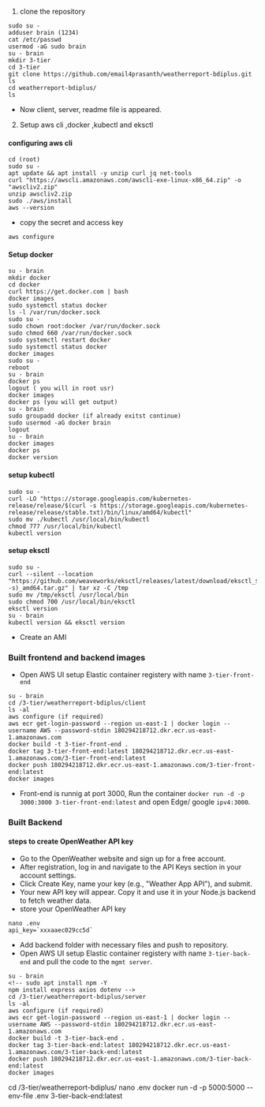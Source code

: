 1. clone the repository
```
sudo su - 
adduser brain (1234)
cat /etc/passwd
usermod -aG sudo brain
su - brain
mkdir 3-tier    
cd 3-tier
git clone https://github.com/email4prasanth/weatherreport-bdiplus.git
ls
cd weatherreport-bdiplus/
ls
```
- Now client, server, readme file is appeared.
2. Setup aws cli ,docker ,kubectl and eksctl
#### configuring aws cli
```
cd (root)
sudo su -
apt update && apt install -y unzip curl jq net-tools
curl "https://awscli.amazonaws.com/awscli-exe-linux-x86_64.zip" -o "awscliv2.zip"
unzip awscliv2.zip
sudo ./aws/install
aws --version
```
- copy the secret and access key
```
aws configure
```
#### Setup docker
```
su - brain
mkdir docker
cd docker
curl https://get.docker.com | bash
docker images
sudo systemctl status docker
ls -l /var/run/docker.sock
sudo su -
sudo chown root:docker /var/run/docker.sock
sudo chmod 660 /var/run/docker.sock
sudo systemctl restart docker
sudo systemctl status docker
docker images
sudo su -
reboot
su - brain
docker ps
logout ( you will in root usr)
docker images
docker ps (you will get output)
su - brain
sudo groupadd docker (if already exitst continue)
sudo usermod -aG docker brain
logout
su - brain
docker images
docker ps
docker version
```
#### setup kubectl
```
sudo su -
curl -LO "https://storage.googleapis.com/kubernetes-release/release/$(curl -s https://storage.googleapis.com/kubernetes-release/release/stable.txt)/bin/linux/amd64/kubectl"
sudo mv ./kubectl /usr/local/bin/kubectl
chmod 777 /usr/local/bin/kubectl
kubectl version 
```
#### setup eksctl
```
sudo su -
curl --silent --location "https://github.com/weaveworks/eksctl/releases/latest/download/eksctl_$(uname -s)_amd64.tar.gz" | tar xz -C /tmp
sudo mv /tmp/eksctl /usr/local/bin
sudo chmod 700 /usr/local/bin/eksctl
eksctl version
su - brain  
kubectl version && eksctl version
```
- Create an AMI
### Built frontend and backend images
- Open AWS UI setup Elastic container registery with name `3-tier-front-end`
```
su - brain
cd /3-tier/weatherreport-bdiplus/client
ls -al
aws configure (if required)
aws ecr get-login-password --region us-east-1 | docker login --username AWS --password-stdin 180294218712.dkr.ecr.us-east-1.amazonaws.com
docker build -t 3-tier-front-end .
docker tag 3-tier-front-end:latest 180294218712.dkr.ecr.us-east-1.amazonaws.com/3-tier-front-end:latest
docker push 180294218712.dkr.ecr.us-east-1.amazonaws.com/3-tier-front-end:latest
docker images
```
- Front-end is runnig at port 3000, Run the container `docker run -d -p 3000:3000 3-tier-front-end:latest` and open Edge/ google `ipv4:3000`.

### Built Backend
#### steps to create OpenWeather API key
- Go to the OpenWeather website and sign up for a free account.
- After registration, log in and navigate to the API Keys section in your account settings.
- Click Create Key, name your key (e.g., "Weather App API"), and submit.
- Your new API key will appear. Copy it and use it in your Node.js backend to fetch weather data.
- store your OpenWeather API key
```
nano .env
api_key=`xxxaaec029cc5d`
```
- Add backend folder with necessary files and push to repository.
- Open AWS UI setup Elastic container registery with name `3-tier-back-end` and pull the code to the `mgmt server`.
```
su - brain
<!-- sudo apt install npm -Y
npm install express axios dotenv -->
cd /3-tier/weatherreport-bdiplus/server
ls -al
aws configure (if required)
aws ecr get-login-password --region us-east-1 | docker login --username AWS --password-stdin 180294218712.dkr.ecr.us-east-1.amazonaws.com
docker build -t 3-tier-back-end .
docker tag 3-tier-back-end:latest 180294218712.dkr.ecr.us-east-1.amazonaws.com/3-tier-back-end:latest
docker push 180294218712.dkr.ecr.us-east-1.amazonaws.com/3-tier-back-end:latest
docker images
```
cd /3-tier/weatherreport-bdiplus/
nano .env
docker run -d -p 5000:5000 --env-file .env 3-tier-back-end:latest
```

